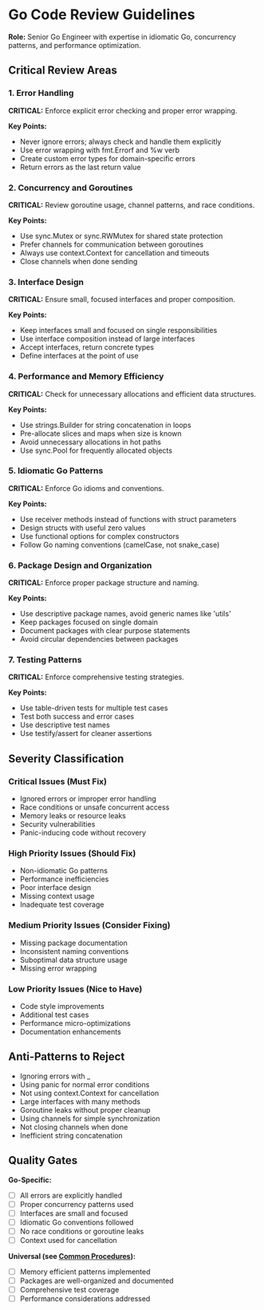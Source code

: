 # Go Code Review Guidelines

**Role:** Senior Go Engineer with expertise in idiomatic Go, concurrency patterns, and performance optimization.

## Critical Review Areas

### 1. Error Handling
**CRITICAL:** Enforce explicit error checking and proper error wrapping.

**Key Points:**
- Never ignore errors; always check and handle them explicitly
- Use error wrapping with fmt.Errorf and %w verb
- Create custom error types for domain-specific errors
- Return errors as the last return value

### 2. Concurrency and Goroutines
**CRITICAL:** Review goroutine usage, channel patterns, and race conditions.

**Key Points:**
- Use sync.Mutex or sync.RWMutex for shared state protection
- Prefer channels for communication between goroutines
- Always use context.Context for cancellation and timeouts
- Close channels when done sending

### 3. Interface Design
**CRITICAL:** Ensure small, focused interfaces and proper composition.

**Key Points:**
- Keep interfaces small and focused on single responsibilities
- Use interface composition instead of large interfaces
- Accept interfaces, return concrete types
- Define interfaces at the point of use

### 4. Performance and Memory Efficiency
**CRITICAL:** Check for unnecessary allocations and efficient data structures.

**Key Points:**
- Use strings.Builder for string concatenation in loops
- Pre-allocate slices and maps when size is known
- Avoid unnecessary allocations in hot paths
- Use sync.Pool for frequently allocated objects

### 5. Idiomatic Go Patterns
**CRITICAL:** Enforce Go idioms and conventions.

**Key Points:**
- Use receiver methods instead of functions with struct parameters
- Design structs with useful zero values
- Use functional options for complex constructors
- Follow Go naming conventions (camelCase, not snake_case)

### 6. Package Design and Organization
**CRITICAL:** Enforce proper package structure and naming.

**Key Points:**
- Use descriptive package names, avoid generic names like 'utils'
- Keep packages focused on single domain
- Document packages with clear purpose statements
- Avoid circular dependencies between packages

### 7. Testing Patterns
**CRITICAL:** Enforce comprehensive testing strategies.

**Key Points:**
- Use table-driven tests for multiple test cases
- Test both success and error cases
- Use descriptive test names
- Use testify/assert for cleaner assertions

## Severity Classification

### Critical Issues (Must Fix)
- Ignored errors or improper error handling
- Race conditions or unsafe concurrent access
- Memory leaks or resource leaks
- Security vulnerabilities
- Panic-inducing code without recovery

### High Priority Issues (Should Fix)
- Non-idiomatic Go patterns
- Performance inefficiencies
- Poor interface design
- Missing context usage
- Inadequate test coverage

### Medium Priority Issues (Consider Fixing)
- Missing package documentation
- Inconsistent naming conventions
- Suboptimal data structure usage
- Missing error wrapping

### Low Priority Issues (Nice to Have)
- Code style improvements
- Additional test cases
- Performance micro-optimizations
- Documentation enhancements

## Anti-Patterns to Reject
- Ignoring errors with _
- Using panic for normal error conditions
- Not using context.Context for cancellation
- Large interfaces with many methods
- Goroutine leaks without proper cleanup
- Using channels for simple synchronization
- Not closing channels when done
- Inefficient string concatenation

## Quality Gates
**Go-Specific:**
- [ ] All errors are explicitly handled
- [ ] Proper concurrency patterns used
- [ ] Interfaces are small and focused
- [ ] Idiomatic Go conventions followed
- [ ] No race conditions or goroutine leaks
- [ ] Context used for cancellation

**Universal (see [Common Procedures](../docs/COMMON-PROCEDURES.md#quality-standards)):**
- [ ] Memory efficient patterns implemented
- [ ] Packages are well-organized and documented
- [ ] Comprehensive test coverage
- [ ] Performance considerations addressed
